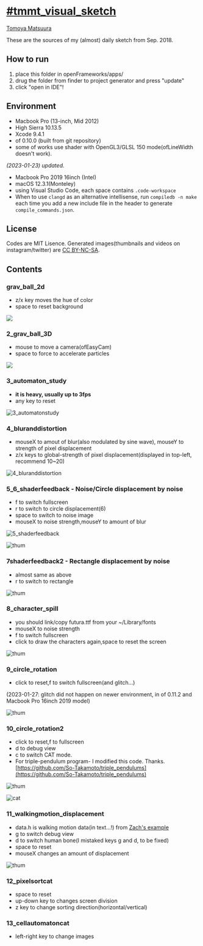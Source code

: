 # [#tmmt_visual_sketch](https://www.instagram.com/explore/tags/tmmt_visual_sketch/)

[Tomoya Matsuura](https://matsuuratomoya.com)

These are the sources of my (almost) daily sketch from Sep. 2018.

## How to run

1. place this folder in openFrameworks/apps/
2. drug the folder from finder to project generator and press "update"
3. click "open in IDE"!

## Environment 

- Macbook Pro (13-inch, Mid 2012)
- High Sierra 10.13.5
- Xcode 9.4.1
- of 0.10.0 (built from git repository)
- some of works use shader with OpenGL3/GLSL 150 mode(ofLineWidth doesn't work).

*(2023-01-23) updated.*

- Macbook Pro 2019 16inch (Intel)
- macOS 12.3.1(Monteley)
- using Visual Studio Code, each space contains `.code-workspace`
- When to use `clangd` as an alternative intellisense, run `compiledb -n make` each time you add a new include file in the header to generate `compile_commands.json`.

## License

Codes are MIT Lisence. Generated images(thumbnails and videos on instagram/twitter) are [CC BY-NC-SA](https://creativecommons.org/licenses/by-nc-sa/2.0/).

## Contents

### grav_ball_2d

- z/x key moves the hue of color
- space to reset  background

 ![](./1_gravball_2d/thum.png)

### 2_grav_ball_3D

- mouse to move a camera(ofEasyCam)
- space to force to accelerate particles

![](./2_gravball_3d/thum.png)

### 3_automaton_study

- **it is heavy, usually up to 3fps**
- any key to reset

![3_automatonstudy](3_automatonstudy/thum.png)

### 4_bluranddistortion

- mouseX to amout of blur(also modulated by sine wave), mouseY to strength of pixel displacement
- z/x keys to global-strength of pixel displacement(displayed in top-left, recommend 10~20)

![4_bluranddistortion](4_bluranddistortion/thum.png)

### 5_6_shaderfeedback - Noise/Circle displacement by noise

- f to switch fullscreen
- r to switch to circle displacement(6)
- space to switch to noise image
- mouseX to noise strength,mouseY to amount of blur

![5_shaderfeedback](5_6_shaderfeedback/thum.png)

![thum](5_6_shaderfeedback/thum2.png)

### 7shaderfeedback2 - Rectangle displacement by noise

- almost same as above
- r to switch to rectangle

![thum](7_shaderfeedback2/thum.png)

### 8_character_spill

- you should link/copy futura.ttf from your ~/Library/fonts
- mouseX to noise strength
- f to switch fullscreen
- click to draw the characters again,space to reset the screen

![thum](8_charctersspill/thum.png)

### 9_circle_rotation

- click to reset,f to switch fullscreen(and glitch...)

(2023-01-27: glitch did not happen on newer environment, in of 0.11.2 and Macbook Pro 16inch 2019 model)

![thum](9_circlerotation/thum.png)

### 10_circle_rotation2

- click to reset,f to fullscreen
- d to debug view
- c to switch CAT mode.
- For triple-pendulum program- I modified this code. Thanks. [https://github.com/So-Takamoto/triple_pendulums](https://github.com/So-Takamoto/triple_pendulums)

![thum](10_circlerotation2/thum.png)

![cat](10_circlerotation2/cat.png)

### 11_walkingmotion_displacement

- data.h is walking motion data(in text...!) from [Zach's example](https://github.com/ofZach/SFPC_RTP_fall18/tree/master/walkingPersonExample)
- g to switch debug view
- d to switch human bone(I mistaked keys g and d, to be fixed)
- space to reset
- mouseX changes an amount of displacement

![thum](11_walkingdisplace/thum.png)

### 12_pixelsortcat

- space to reset
- up-down key to changes screen division
- z key to change sorting direction(horizontal/vertical)

### 13_cellautomatoncat

- left-right key to change images
